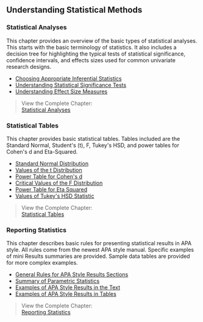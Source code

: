 ## Understanding Statistical Methods 

### Statistical Analyses

This chapter provides an overview of the basic types of statistical analyses. This starts with the basic terminology of statistics. It also includes a decision tree for highlighting the typical tests of statistical significance, confidence intervals, and effects sizes used for common univariate research designs.

- [Choosing Appropriate Inferential Statistics](./statistical-analyses/choosing)
- [Understanding Statistical Significance Tests](./statistical-analyses/significance)
- [Understanding Effect Size Measures](./statistical-analyses/effects)

> View the Complete Chapter:  
> [Statistical Analyses](./statistical-analyses/complete)

### Statistical Tables

This chapter provides basic statistical tables. Tables included are the Standard Normal, Student's (t), F, Tukey's HSD, and power tables for Cohen's d and Eta-Squared. 

- [Standard Normal Distribution](./statistical-tables/normal)
- [Values of the t Distribution](./statistical-tables/t)
- [Power Table for Cohen's d](./statistical-tables/powerd)
- [Critical Values of the F Distribution](./statistical-tables/F)
- [Power Table for Eta Squared](./statistical-tables/powereta)
- [Values of Tukey's HSD Statistic](./statistical-tables/hsd)

> View the Complete Chapter:  
> [Statistical Tables](./statistical-tables/complete)

### Reporting Statistics

This chapter describes basic rules for presenting statistical results in APA style. All rules come from the newest APA style manual. Specific examples of mini Results summaries are provided. Sample data tables are provided for more complex examples.

- [General Rules for APA Style Results Sections](./reporting-statistics/general)
- [Summary of Parametric Statistics](./reporting-statistics/summary)
- [Examples of APA Style Results in the Text](./reporting-statistics/text)
- [Examples of APA Style Results in Tables](./reporting-statistics/tables)

> View the Complete Chapter:  
> [Reporting Statistics](./reporting-statistics/complete)
